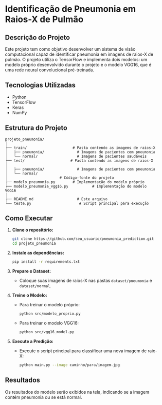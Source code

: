 # Identificação de Pneumonia em Raios-X de Pulmão

## Descrição do Projeto

Este projeto tem como objetivo desenvolver um sistema de visão computacional capaz de identificar pneumonia em imagens de raios-X de pulmão. O projeto utiliza o TensorFlow e implementa dois modelos: um modelo próprio desenvolvido durante o projeto e o modelo VGG16, que é uma rede neural convolucional pré-treinada.

## Tecnologias Utilizadas

- Python
- TensorFlow
- Keras
- NumPy

## Estrutura do Projeto

```
projeto_pneumonia/
│
├── train/                     # Pasta contendo as imagens de raios-X
│   ├── pneumonia/               # Imagens de pacientes com pneumonia
│   └── normal/                  # Imagens de pacientes saudáveis
├── test/                     # Pasta contendo as imagens de raios-X
│
│   ├── pneumonia/               # Imagens de pacientes com pneumonia
│   └── normal/
│                        # Código-fonte do projeto
├── modelo_pneumonia.py        # Implementação do modelo próprio
├── modelo_pneumonia_vgg16.py           # Implementação do modelo VGG16
│
├── README.md                    # Este arquivo
└── teste.py                      # Script principal para execução
```

## Como Executar

1. **Clone o repositório:**
   ```bash
   git clone https://github.com/seu_usuario/pneumonia_prediction.git
   cd projeto_pneumonia
   ```

2. **Instale as dependências:**
   ```bash
   pip install -r requirements.txt
   ```

3. **Prepare o Dataset:**
   - Coloque suas imagens de raios-X nas pastas `dataset/pneumonia` e `dataset/normal`.

4. **Treine o Modelo:**
   - Para treinar o modelo próprio:
     ```bash
     python src/modelo_proprio.py
     ```
   - Para treinar o modelo VGG16:
     ```bash
     python src/vgg16_model.py
     ```

5. **Execute a Predição:**
   - Execute o script principal para classificar uma nova imagem de raio-X:
     ```bash
     python main.py --image caminho/para/imagem.jpg
     ```

## Resultados

Os resultados do modelo serão exibidos na tela, indicando se a imagem contém pneumonia ou se está normal.
